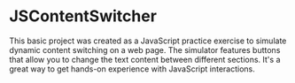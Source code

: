 # JSContentSwitcher
This basic project was created as a JavaScript practice exercise to simulate dynamic content switching on a web page. The simulator features buttons that allow you to change the text content between different sections. It's a great way to get hands-on experience with JavaScript interactions.
